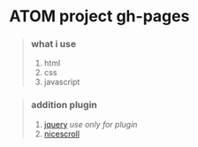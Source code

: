 # ATOM project gh-pages

> ### what i use
> 1. html
> 2. css
> 3. javascript

> ### addition plugin
> 1. [jquery](https://jquery.com/) *use only for plugin*
> 2. [nicescroll](https://nicescroll.areaaperta.com/)
